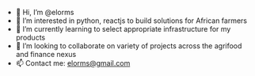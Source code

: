 - 👋 Hi, I’m @elorms
- 👀 I’m interested in python, reactjs to build solutions for African farmers
- 🌱 I’m currently learning to select appropriate infrastructure for my products
- 💞️ I’m looking to collaborate on variety of projects across the agrifood and finance nexus
- 📫 Contact me: elorms@gmail.com

<!---
elorms/elorms is a ✨ special ✨ repository because its `README.md` (this file) appears on your GitHub profile.
You can click the Preview link to take a look at your changes.
--->
